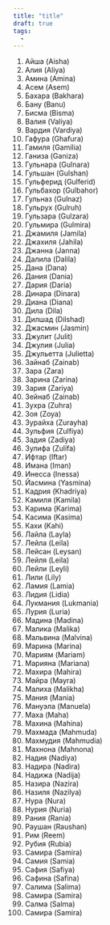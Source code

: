 ```yaml
---
title: "title"
draft: true
tags:
  - 
---
```

 1. Айша (Aisha)  
2. Алия (Aliya)  
3. Амина (Amina)  
4. Асем (Asem)  
5. Бахара (Bakhara)  
6. Бану (Banu)  
7. Бисма (Bisma)  
8. Валия (Valiya)  
9. Вардия (Vardiya)  
10. Гафура (Ghafura)  
11. Гамиля (Gamilia)  
12. Ганиза (Ganiza)  
13. Гульнара (Gulnara)  
14. Гульшан (Gulshan)  
15. Гульферид (Gulferid)  
16. Гульбахор (Gulbahor)  
17. Гульназ (Gulnaz)  
18. Гульрух (Gulruh)  
19. Гульзара (Gulzara)  
20. Гульмира (Gulmira)  
21. Джамиля (Jamila)  
22. Джахиля (Jahila)  
23. Джанна (Janna)  
24. Далила (Dalila)  
25. Дана (Dana)  
26. Дания (Dania)  
27. Дария (Daria)  
28. Динара (Dinara)  
29. Диана (Diana)  
30. Дила (Dila)  
31. Дилшад (Dilshad)  
32. Джасмин (Jasmin)  
33. Джулит (Julit)  
34. Джулия (Julia)  
35. Джульетта (Julietta)  
36. Зайнаб (Zainab)  
37. Зара (Zara)  
38. Зарина (Zarina)  
39. Зария (Zariya)  
40. Зейнаб (Zainab)  
41. Зухра (Zuhra)  
42. Зоя (Zoya)  
43. Зурайха (Zurayha)  
44. Зульфия (Zulfiya)  
45. Задия (Zadiya)  
46. Зулифа (Zulifa)  
47. Ифтар (Iftar)  
48. Имана (Iman)  
49. Инесса (Inessa)  
50. Йасмина (Yasmina)  
51. Кадрия (Khadriya)  
52. Камиля (Kamila)  
53. Карима (Karima)  
54. Касима (Kasima)  
55. Кахи (Kahi)  
56. Лайла (Layla)  
57. Лейла (Leila)  
58. Лейсан (Leysan)  
59. Лейля (Leila)  
60. Лейли (Leyli)  
61. Лили (Lily)  
62. Ламия (Lamia)  
63. Лидия (Lidia)  
64. Лукмания (Lukmania)  
65. Лурия (Luria)  
66. Мадина (Madina)  
67. Малика (Malika)  
68. Мальвина (Malvina)  
69. Марина (Marina)  
70. Мариям (Mariam)  
71. Марияна (Mariana)  
72. Махира (Mahira)  
73. Майра (Mayra)  
74. Малиха (Malikha)  
75. Мания (Mania)  
76. Мануэла (Manuela)  
77. Маха (Maha)  
78. Махина (Mahina)  
79. Махмада (Mahmuda)  
80. Махмудия (Mahmudia)  
81. Махнона (Mahnona)  
82. Надия (Nadiya)  
83. Надира (Nadira)  
84. Надижа (Nadija)  
85. Назира (Nazira)  
86. Назиля (Nazilya)  
87. Нура (Nura)  
88. Нурия (Nuria)  
89. Рания (Rania)  
90. Раушан (Raushan)  
91. Рим (Reem)  
92. Рубия (Rubia)  
93. Самира (Samira)  
94. Самия (Samia)  
95. Сафия (Safiya)  
96. Сафина (Safina)  
97. Салима (Salima)  
98. Самира (Samira)  
99. Салма (Salma)  
100. Самира (Samira)  

